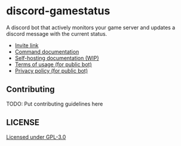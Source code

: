 # discord-gamestatus

A discord bot that actively monitors your game server and updates a discord message with the
current status.

- [Invite link](https://discordapp.com/oauth2/authorize?client_id=659050996730822665&permissions=126144&scope=bot)
- [Command documentation](https://gamestatus.douile.com/docs/user)
- [Self-hosting documentation (WIP)](https://gamestatus.douile.com/docs/admin)
- [Terms of usage (for public bot)](https://gamestatus.douile.com/TERMS)
- [Privacy policy (for public bot)](https://gamestatus.douile.com/PRIVACY)

## Contributing
TODO: Put contributing guidelines here

## LICENSE
[Licensed under GPL-3.0](./LICENSE)
